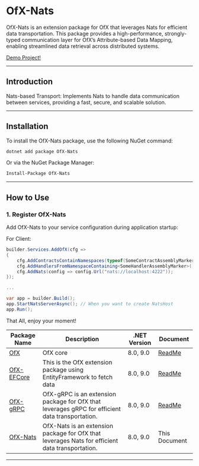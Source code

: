 # OfX-Nats

OfX-Nats is an extension package for OfX that leverages Nats for efficient data transportation. This package provides a high-performance, strongly-typed communication layer for OfX’s Attribute-based Data Mapping, enabling streamlined data retrieval across distributed systems.

[Demo Project!](https://github.com/quyvu01/TestOfX-Demo)

---

## Introduction

Nats-based Transport: Implements Nats to handle data communication between services, providing a fast, secure, and scalable solution.

---

## Installation

To install the OfX-Nats package, use the following NuGet command:

```bash
dotnet add package OfX-Nats
```

Or via the NuGet Package Manager:

```bash
Install-Package OfX-Nats
```

---

## How to Use

### 1. Register OfX-Nats

Add OfX-Nats to your service configuration during application startup:

For Client:

```csharp
builder.Services.AddOfX(cfg =>
{
    cfg.AddContractsContainNamespaces(typeof(SomeContractAssemblyMarker).Assembly);
    cfg.AddHandlersFromNamespaceContaining<SomeHandlerAssemblyMarker>();
    cfg.AddNats(config => config.Url("nats://localhost:4222"));
});

...

var app = builder.Build();
app.StartNatsServerAsync(); // When you want to create NatsHost
app.Run();

```
That All, enjoy your moment!


| Package Name                                             | Description                                                                                     | .NET Version | Document                                                                                 |
|----------------------------------------------------------|-------------------------------------------------------------------------------------------------|--------------|------------------------------------------------------------------------------------------|
| [OfX](https://www.nuget.org/packages/OfX/)               | OfX core                                                                                        | 8.0, 9.0     | [ReadMe](https://github.com/quyvu01/OfX/blob/main/README.md)                             |
| [OfX-EFCore](https://www.nuget.org/packages/OfX-EFCore/) | This is the OfX extension package using EntityFramework to fetch data                           | 8.0, 9.0     | [ReadMe](https://github.com/quyvu01/OfX/blob/main/src/OfX.EntityFrameworkCore/README.md) |
| [OfX-gRPC](https://www.nuget.org/packages/OfX-gRPC/)     | OfX-gRPC is an extension package for OfX that leverages gRPC for efficient data transportation. | 8.0, 9.0     | [ReadMe](https://github.com/quyvu01/OfX/blob/main/src/OfX.Grpc/README.md)                |
| [OfX-Nats](https://www.nuget.org/packages/OfX-Nats/)     | OfX-Nats is an extension package for OfX that leverages Nats for efficient data transportation. | 8.0, 9.0     | This Document                                                                            |

---